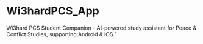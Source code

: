 # Wi3hardPCS_App
Wi3hard PCS Student Companion - AI-powered study assistant for Peace &amp; Conflict Studies, supporting Android &amp; iOS.”
